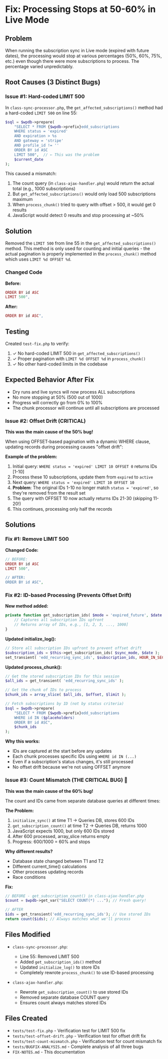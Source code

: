 # Fix: Processing Stops at 50-60% in Live Mode

## Problem
When running the subscription sync in Live mode (expired with future dates), the processing would stop at various percentages (50%, 60%, 75%, etc.) even though there were more subscriptions to process. The percentage varied unpredictably.

## Root Causes (3 Distinct Bugs)

### Issue #1: Hard-coded LIMIT 500
In `class-sync-processor.php`, the `get_affected_subscriptions()` method had a hard-coded `LIMIT 500` on line 55:

```php
$sql = $wpdb->prepare(
    "SELECT * FROM {$wpdb->prefix}edd_subscriptions
    WHERE status = 'expired'
    AND expiration > %s
    AND gateway = 'stripe'
    AND profile_id != ''
    ORDER BY id ASC
    LIMIT 500",  // ← This was the problem
    $current_date
);
```

This caused a mismatch:
1. The count query (in `class-ajax-handler.php`) would return the actual total (e.g., 1000 subscriptions)
2. But `get_affected_subscriptions()` would only load 500 subscriptions maximum
3. When `process_chunk()` tried to query with offset > 500, it would get 0 results
4. JavaScript would detect 0 results and stop processing at ~50%

## Solution
Removed the `LIMIT 500` from line 55 in the `get_affected_subscriptions()` method. This method is only used for counting and initial queries - the actual pagination is properly implemented in the `process_chunk()` method which uses `LIMIT %d OFFSET %d`.

### Changed Code
**Before:**
```php
ORDER BY id ASC
LIMIT 500",
```

**After:**
```php
ORDER BY id ASC",
```

## Testing
Created `test-fix.php` to verify:
1. ✓ No hard-coded LIMIT 500 in `get_affected_subscriptions()`
2. ✓ Proper pagination with `LIMIT %d OFFSET %d` in `process_chunk()`
3. ✓ No other hard-coded limits in the codebase

## Expected Behavior After Fix
- Dry runs and live syncs will now process ALL subscriptions
- No more stopping at 50% (500 out of 1000)
- Progress will correctly go from 0% to 100%
- The chunk processor will continue until all subscriptions are processed

### Issue #2: Offset Drift (CRITICAL)
**This was the main cause of the 50% bug!**

When using OFFSET-based pagination with a dynamic WHERE clause, updating records during processing causes "offset drift":

**Example of the problem:**
1. Initial query: `WHERE status = 'expired' LIMIT 10 OFFSET 0` returns IDs [1-10]
2. Process these 10 subscriptions, update them from `expired` to `active`
3. Next query: `WHERE status = 'expired' LIMIT 10 OFFSET 10`
4. **Problem**: The original IDs 1-10 no longer match `status = 'expired'`, so they're removed from the result set
5. The query with OFFSET 10 now actually returns IDs 21-30 (skipping 11-20!)
6. This continues, processing only half the records

## Solutions

### Fix #1: Remove LIMIT 500
**Changed Code:**
```php
// BEFORE:
ORDER BY id ASC
LIMIT 500",

// AFTER:
ORDER BY id ASC",
```

### Fix #2: ID-based Processing (Prevents Offset Drift)
**New method added:**
```php
private function get_subscription_ids( $mode = 'expired_future', $date = '' ) {
    // Captures all subscription IDs upfront
    // Returns array of IDs, e.g., [1, 2, 3, ..., 1000]
}
```

**Updated initialize_log():**
```php
// Store all subscription IDs upfront to prevent offset drift
$subscription_ids = $this->get_subscription_ids( $sync_mode, $date );
set_transient( 'edd_recurring_sync_ids', $subscription_ids, HOUR_IN_SECONDS );
```

**Updated process_chunk():**
```php
// Get the stored subscription IDs for this session
$all_ids = get_transient( 'edd_recurring_sync_ids' );

// Get the chunk of IDs to process
$chunk_ids = array_slice( $all_ids, $offset, $limit );

// Fetch subscriptions by ID (not by status criteria)
$sql = $wpdb->prepare(
    "SELECT * FROM {$wpdb->prefix}edd_subscriptions
    WHERE id IN ($placeholders)
    ORDER BY id ASC",
    $chunk_ids
);
```

**Why this works:**
- IDs are captured at the start before any updates
- Each chunk processes specific IDs using `WHERE id IN (...)`
- Even if a subscription's status changes, it's still processed
- No offset drift because we're not using OFFSET anymore

### Issue #3: Count Mismatch (THE CRITICAL BUG) 🔴
**This was the main cause of the 60% bug!**

The count and IDs came from separate database queries at different times:

**The Problem:**
1. `initialize_sync()` at time T1 → Queries DB, stores 600 IDs
2. `get_subscription_count()` at time T2 → Queries DB, returns 1000
3. JavaScript expects 1000, but only 600 IDs stored
4. After 600 processed, array_slice returns empty
5. Progress: 600/1000 = 60% and stops

**Why different results?**
- Database state changed between T1 and T2
- Different current_time() calculations
- Other processes updating records
- Race conditions

**Fix:**
```php
// BEFORE - get_subscription_count() in class-ajax-handler.php
$count = $wpdb->get_var("SELECT COUNT(*) ..."); // Fresh query!

// AFTER
$ids = get_transient('edd_recurring_sync_ids'); // Use stored IDs
return count($ids); // Always matches what we'll process
```

## Files Modified
- `class-sync-processor.php`:
  - Line 55: Removed LIMIT 500
  - Added `get_subscription_ids()` method
  - Updated `initialize_log()` to store IDs
  - Completely rewrote `process_chunk()` to use ID-based processing

- `class-ajax-handler.php`:
  - Rewrote `get_subscription_count()` to use stored IDs
  - Removed separate database COUNT query
  - Ensures count always matches stored IDs

## Files Created
- `tests/test-fix.php` - Verification test for LIMIT 500 fix
- `tests/test-offset-drift.php` - Verification test for offset drift fix
- `tests/test-count-mismatch.php` - Verification test for count mismatch fix
- `tests/BUGFIX-ANALYSIS.md` - Complete analysis of all three bugs
- `FIX-NOTES.md` - This documentation
